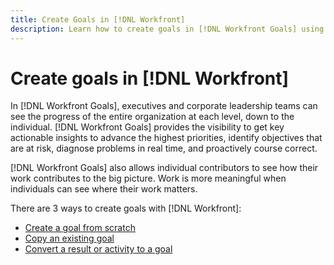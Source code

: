 ```yaml
---
title: Create Goals in [!DNL Workfront]
description: Learn how to create goals in [!DNL Workfront Goals] using three different options.
---
```

# Create goals in [!DNL Workfront]

In [!DNL Workfront Goals], executives and corporate leadership teams can see the progress of the entire organization at each level, down to the individual. [!DNL Workfront Goals] provides the visibility to get key actionable insights to advance the highest priorities, identify objectives that are at risk, diagnose problems in real time, and proactively course correct.

[!DNL Workfront Goals] also allows individual contributors to see how their work contributes to the big picture. Work is more meaningful when individuals can see where their work matters.

There are 3 ways to create goals with [!DNL Workfront]:

* [Create a goal from scratch](add-a-goal-to-workfront-goals.md)
* [Copy an existing goal](copy-an-existing-goal.md)
* [Convert a result or activity to a goal](convert-an-activity-into-an-aligned-goal-for-goal-creation.md)
